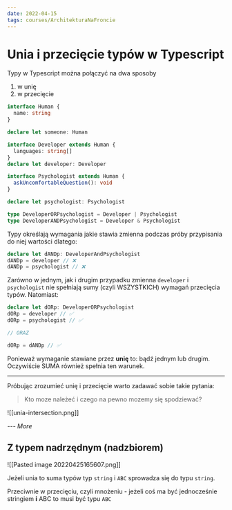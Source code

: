 ```yaml
---
date: 2022-04-15
tags: courses/ArchitekturaNaFroncie
---
```

# Unia i przecięcie typów w Typescript

Typy w Typescript można połączyć na dwa sposoby
1. w unię
2. w przecięcie

```Typescript
interface Human {
  name: string
}

declare let someone: Human

interface Developer extends Human {
  languages: string[]
}
declare let developer: Developer

interface Psychologist extends Human {
  askUncomfortableQuestion(): void
}

declare let psychologist: Psychologist

type DeveloperORPsychologist = Developer | Psychologist
type DeveloperANDPsychologist = Developer & Psychologist
```

Typy określają wymagania jakie stawia zmienna podczas próby przypisania do niej wartości dlatego:

```Typescript
declare let dANDp: DeveloperAndPsychologist
dANDp = developer // ❌
dANDp = psychologist // ❌
```

Zarówno w jednym, jak i drugim przypadku zmienna `developer` i `psychologist` nie spełniają sumy (czyli WSZYSTKICH) wymagań przecięcia typów. Natomiast:

```Typescript
declare let dORp: DeveloperORPsychologist
dORp = developer // ✅
dORp = psychologist // ✅

// ORAZ

dORp = dANDp // ✅
```

Ponieważ wymaganie stawiane przez **unię** to: bądź jednym lub drugim. Oczywiście SUMA również spełnia ten warunek.

---

Próbując zrozumieć unię i przecięcie warto zadawać sobie takie pytania:

> Kto moze należeć i czego na pewno mozemy się spodziewać?

![[unia-intersection.png]]

*--- More*

## Z typem nadrzędnym (nadzbiorem)

![[Pasted image 20220425165607.png]]

Jeżeli unia to suma typów typ `string` i `ABC` sprowadza się do typu `string`.

Przeciwnie w przecięciu, czyli mnożeniu - jeżeli coś ma być jednocześnie stringiem **i** ABC to musi być typu `ABC`